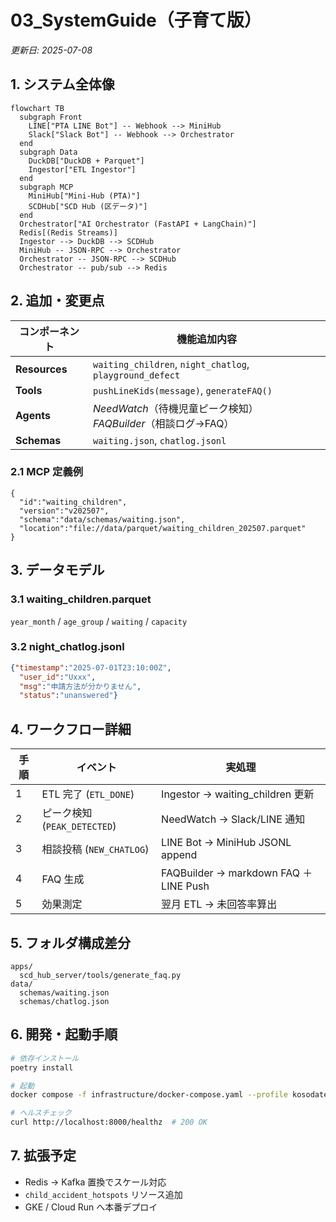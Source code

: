 # 03_SystemGuide（子育て版）
*更新日: 2025-07-08*

## 1. システム全体像
```mermaid
flowchart TB
  subgraph Front
    LINE["PTA LINE Bot"] -- Webhook --> MiniHub
    Slack["Slack Bot"] -- Webhook --> Orchestrator
  end
  subgraph Data
    DuckDB["DuckDB + Parquet"]
    Ingestor["ETL Ingestor"]
  end
  subgraph MCP
    MiniHub["Mini‑Hub (PTA)"]
    SCDHub["SCD Hub (区データ)"]
  end
  Orchestrator["AI Orchestrator (FastAPI + LangChain)"]
  Redis[(Redis Streams)]
  Ingestor --> DuckDB --> SCDHub
  MiniHub -- JSON‑RPC --> Orchestrator
  Orchestrator -- JSON‑RPC --> SCDHub
  Orchestrator -- pub/sub --> Redis
```

## 2. 追加・変更点
| コンポーネント | 機能追加内容 |
|---------------|-------------|
| **Resources** | `waiting_children`, `night_chatlog`, `playground_defect` |
| **Tools** | `pushLineKids(message)`, `generateFAQ()` |
| **Agents** | *NeedWatch*（待機児童ピーク検知）<br>*FAQBuilder*（相談ログ→FAQ） |
| **Schemas** | `waiting.json`, `chatlog.jsonl` |

### 2.1 MCP 定義例
```jsonc
{
  "id":"waiting_children",
  "version":"v202507",
  "schema":"data/schemas/waiting.json",
  "location":"file://data/parquet/waiting_children_202507.parquet"
}
```

## 3. データモデル
### 3.1 waiting_children.parquet
`year_month` / `age_group` / `waiting` / `capacity`

### 3.2 night_chatlog.jsonl
```json
{"timestamp":"2025-07-01T23:10:00Z",
  "user_id":"Uxxx",
  "msg":"申請方法が分かりません",
  "status":"unanswered"}
```

## 4. ワークフロー詳細
| 手順 | イベント | 実処理 |
|------|---------|--------|
| 1 | ETL 完了 (`ETL_DONE`) | Ingestor → waiting_children 更新 |
| 2 | ピーク検知 (`PEAK_DETECTED`) | NeedWatch → Slack/LINE 通知 |
| 3 | 相談投稿 (`NEW_CHATLOG`) | LINE Bot → MiniHub JSONL append |
| 4 | FAQ 生成 | FAQBuilder → markdown FAQ ＋ LINE Push |
| 5 | 効果測定 | 翌月 ETL → 未回答率算出 |

## 5. フォルダ構成差分
```
apps/
  scd_hub_server/tools/generate_faq.py
data/
  schemas/waiting.json
  schemas/chatlog.json
```

## 6. 開発・起動手順
```bash
# 依存インストール
poetry install

# 起動
docker compose -f infrastructure/docker-compose.yaml --profile kosodate up -d

# ヘルスチェック
curl http://localhost:8000/healthz  # 200 OK
```

## 7. 拡張予定
- Redis → Kafka 置換でスケール対応  
- `child_accident_hotspots` リソース追加  
- GKE / Cloud Run へ本番デプロイ  

